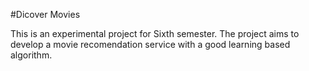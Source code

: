 #Dicover Movies

This is an experimental project for Sixth semester. The project aims to develop a movie recomendation service with a good learning based algorithm.
